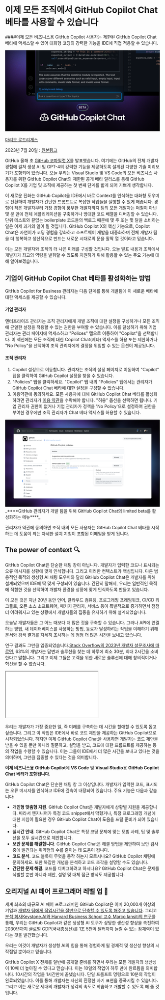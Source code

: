 ##
# **이제 모든 조직에서 GitHub Copilot Chat 베타를 사용할 수 있습니다**



####이제 모든 비즈니스용 GitHub Copilot 사용자는 제한된 GitHub Copilot Chat 베타에 액세스할 수 있어 대화형 코딩의 강력한 기능을 IDE에 직접 적용할 수 있습니다.

<img src="../assets/images/ch08/blog-cover-0201.webp">

[마리오 로드리게스](https://github.blog/author/mariorod/)

2023년 7월 20일 : [원본링크](https://github.blog/2023-07-20-github-copilot-chat-beta-now-available-for-every-organization/)

GitHub 올해 초 [GitHub 코파일럿 X](https://github.com/features/preview/copilot-x)를 발표했습니다. 여기에는 GitHub의 전체 개발자 경험에 걸쳐 생성 AI 및 GPT-4의 강력한 기능을 제공하도록 설계된 다양한 기술 미리보기가 포함되어 있습니다. 오늘 우리는 Visual Studio 및 VS Code의 모든 비즈니스 사용자를 위한 GitHub Copilot Chat의 제한된 공개 베타 릴리스를 통해 GitHub Copilot X를 기업 및 조직에 제공하는 첫 번째 단계를 밟게 되어 기쁘게 생각합니다.

이 새로운 진화는 GitHub Copilot을 IDE에서 바로 Context를 인식하는 대화형 도우미로 전환하여 개발자가 간단한 프롬프트로 복잡한 작업들을 실행할 수 있게 해줍니다. 경험이 적은 개발자부터 가장 경험이 풍부한 개발자까지 팀의 모든 개발자는 며칠이 아닌 몇 분 만에 전체 애플리케이션을 구축하거나 방대한 코드 배열을 디버깅할 수 있습니다. 단위 테스트와 끝없는 boilerplate 코드들의 백로그 때문에 몇 주 또는 몇 달을 소비하는 일은 이제 과거의 일이 될 것입니다. GitHub Copilot X의 핵심 기능으로, Copilot Chat은 자연어가 코딩 경험을 강화하고 소프트웨어 개발을 대중화하며 전체 개발자 팀을 더 행복하고 생산적으로 만드는 새로운 시대로의 문을 활짝 열 것이라고 믿습니다.

이는 모든 개발자와 조직의 더 나은 미래를 구성할 것입니다. 오늘 발표 내용과 조직에서 개발자가 최고의 역량을 발휘할 수 있도록 지원하기 위해 활용할 수 있는 주요 기능에 대해 알아보겠습니다.

## 기업이 GitHub Copilot Chat 베타를 활성화하는 방법

GitHub Copilot for Business 관리자는 다음 단계를 통해 개발팀에 이 새로운 베타에 대한 액세스를 제공할 수 있습니다.

#### 기업 관리자

엔터프라이즈 관리자는 조직 관리자에게 개별 조직에 대한 설정을 구성하거나 모든 조직에 균일한 설정을 적용할 수 있는 권한을 부여할 수 있습니다. 이를 달성하기 위해 기업 관리자는 관리 페이지에 액세스하고 "Polices" 탭으로 이동하여 "Copilot"을 선택합니다. 이 섹션에는 모든 조직에 대한 Copilot Chat(베타) 액세스를 허용 또는 제한하거나 "No Policy"을 선택하여 조직 관리자에게 결정을 위임할 수 있는 옵션이 제공됩니다.

#### 조직 관리자

1. Copilot 설정으로 이동합니다. 관리자는 조직의 설정 페이지로 이동하여 "Copilot" 탭을 클릭하여 GitHub Copilot 설정을 찾을 수 있습니다.
2. "Policies" 탭을 클릭하세요. "Copilot" 탭 내의 "Policies" 탭에서는 관리자가 GitHub Copilot Chat 베타에 대한 설정을 구성할 수 있습니다.
3. 이용약관에 동의하세요. 모든 사용자에 대해 GitHub Copilot Chat 베타를 활성화하려면 관리자가 [이용 약관](https://github.co/copilot-chat-terms)을 수락해야 합니다. "허용" 옵션을 선택하면 됩니다. 기업 관리자 권한이 없거나 기업 관리자가 정책을 'No Policy'으로 설정하여 권한을 부여한 경우에만 조직 관리자가 Chat 베타 액세스를 허용할 수 있습니다.

<img src="../assets/images/ch08/copilot-policies.webp">
  _****GitHub 관리자가 개발 팀을 위해 GitHub Copilot Chat의 limited beta를 활성화하는 메뉴****_


관리자가 약관에 동의하면 조직 내의 모든 사용자는 GitHub Copilot Chat 베타를 시작하는 데 도움이 되는 자세한 설치 지침이 포함된 이메일을 받게 됩니다.

## **The power of context 🔍**

GitHub Copilot Chat은 단순한 채팅 창이 아닙니다. 개발자가 입력한 코드나 표시되는 오류 메시지를 상황에 맞게 인식합니다. 그리고 이러한 컨텍스트가 핵심입니다. 다른 범용적인 목적의 생성형 AI 채팅 도우미와 달리 GitHub Copilot Chat은 개발자를 위해 설계되었으며 IDE에 딱 맞게 구성되어 있습니다. 간단히 말해서, 우리는 일반적인 목적에 적합한 것을 선택하여 개발자 환경을 상황에 맞게 인식하도록 만들고 있습니다.

이 모든 것은 지난 20년 동안 언어, 클라우드 컴퓨팅, 프로그래밍 프레임워크, CI/CD 워크플로, 오픈 소스 소프트웨어, 패키지 관리자, 서비스 등이 폭발적으로 증가하면서 점점 더 어려워지고 있는 상황에서 개발자들의 집중을 유지하기 위해 설계되었습니다.

오늘날 개발자들은 그 어느 때보다 더 많은 것을 구축할 수 있습니다. 그러나 API에 연결하는 방법, 새 데이터베이스를 사용하는 방법, 동료가 달성하려는 작업을 이해하기 위해 문서와 검색 결과를 자세히 조사하는 데 점점 더 많은 시간을 보내고 있습니다.

연구 결과도 그만큼 입증되었습니다.[Stack Overflow의 2023년 개발자 설문조사에 따르면](https://survey.stackoverflow.co/2023/#section-productivity-impacts-daily-time-spent-searching-for-answers-solutions), 63%의 개발자는 답변과 솔루션을 찾는 데 하루에 최소 30분, 최대 2시간을 소비한다고 말합니다. 그리고 이제 그들은 고객을 위한 새로운 솔루션에 대해 창의적이거나 혁신을 할 수 없습니다.

<iframe src="../assets/images/ch08/253630496-7947affa-b82b-4753-af00-a260105ec60e.mp4"></iframe>

우리는 개발자가 가장 중요한 일, 즉 미래를 구축하는 데 시간을 할애할 수 있도록 돕고 싶습니다. 그리고 이 작업은 IDE에서 바로 코드 제안을 제공하는 GitHub Copilot으로 시작되었습니다. 하지만 이제 GitHub Copilot Chat을 사용하면 개발자는 코드 제안을 받을 수 있을 뿐만 아니라 질문하고, 설명을 받고, 코드에 대한 프롬프트를 제공하는 등의 작업을 수행할 수 있습니다. 이는 그들이 IDE에서 더 많은 시간을 보내고 있다는 것을 의미하며, 그만큼 집중할 수 있다는 것을 의미합니다.

**이제 비즈니스용**  **GitHub Copilot**에 **VS Code** 및 **Visual Studio**용  **GitHub Copilot Chat**  **베타가 포함됩니다**.

GitHub Copilot Chat은 단순한 채팅 창 그 이상입니다. 개발자가 입력한 코드, 표시되는 오류 메시지를 인식하고 IDE에 깊숙이 내장되어 있습니다. 주요 기능은 다음과 같습니다:

- **개인형 맞춤형 지원**. GitHub Copilot Chat은 개발자에게 상황별 지원을 제공합니다. 따라서 엔지니어가 특정 코드 snippet에서 막혔거나, 특정 프로그래밍 개념에 대한 지침이 필요한 경우 GitHub Copilot Chat이 도움을 드릴 준비가 되어 있습니다.
- **실시간 안내**. GitHub Copilot Chat은 특정 코딩 문제에 맞는 모범 사례, 팁 및 솔루션을 모두 실시간으로 제안합니다.
- **보안 문제를 해결합니다**. GitHub Copilot Chat은 해결 방법을 제안하여 보안 검사 중에 발견되는 취약점의 수를 줄이는 데 도움이 됩니다.
- **코드 분석**. 코드 블록이 무엇을 동작 하는지 모르시나요? GitHub Copilot 채팅에 문의하세요. 또한 복잡한 개념을 분석하고 코드 조각을 설명할 수도 있습니다.
- **간단한 문제 해결**. 코드를 디버그하려고 하시나요? GitHub Copilot Chat은 문제를 식별할 뿐만 아니라 제안, 설명 및 대체 접근 방식도 제공합니다.

## **오리지널**  **AI**  **페어 프로그래머 레벨 업 🚀**

세계 최초의 대규모 AI 페어 프로그래머인 GitHub Copilot은 이미 20,000개 이상의 기업과 [개발자 팀에게 작업시간을 절반으로 단축할 수 있도록 해주고 있습니다](https://github.blog/2022-09-07-research-quantifying-github-copilots-impact-on-developer-productivity-and-happiness/). 그리고 [분석 회사](https://github.blog/2023-06-27-the-economic-impact-of-the-ai-powered-developer-lifecycle-and-lessons-from-github-copilot/)[Keystone.AI와 Harvard Business School 교수 Marco Iansiti의 연구](https://github.blog/2023-06-27-the-economic-impact-of-the-ai-powered-developer-lifecycle-and-lessons-from-github-copilot/)를 통해, 우리는 GitHub Copilot과 같은 생성형 AI 도구가 상당한 생산성 향상을 촉진하여 2030년까지 글로벌 GDP(국내총생산)를 1조 5천억 달러까지 늘릴 수 있는 잠재력이 있다는 것을 발견했습니다.

우리는 이것이 개발자가 생성형 AI의 힘을 통해 경험하게 될 경제적 및 생산성 향상의 시작점일 뿐이라고 믿습니다.

GitHub Copilot X 전체를 일반에 공개할 준비를 하면서 우리는 모든 개발자의 생산성이 10배 더 높아질 수 있다고 믿습니다. 이는 10일의 작업이 하루 만에 완료됨을 의미합니다. 10시간의 작업을 1시간만에 끝냈습니다. 단일 프롬프트 명령으로 10분의 작업이 완료되었습니다. 이를 통해 개발자는 자신의 진정한 자기 표현을 증폭시킬 수 있습니다. 그리고 이는 새로운 세대의 개발자가 생각의 속도로 학습하고 개발할 수 있도록 해 줄 것입니다.